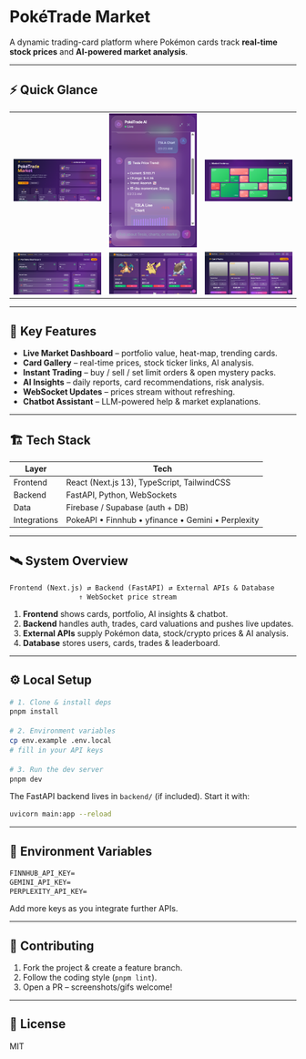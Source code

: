 # PokéTrade Market

A dynamic trading-card platform where Pokémon cards track **real-time stock prices** and **AI-powered market analysis**.

---

## ⚡ Quick Glance

|  |  |  |
|---|---|---|
| ![Dashboard](Output/1.png) | ![Card&nbsp;Gallery](Output/2.png) | ![Card&nbsp;Details](Output/3.png) |
| ![Trading](Output/4.png) | ![AI&nbsp;Insights](Output/5.png) | ![Admin&nbsp;Dashboard](Output/6.png) |



---

## 🚀 Key Features

- **Live Market Dashboard** – portfolio value, heat-map, trending cards.
- **Card Gallery** – real-time prices, stock ticker links, AI analysis.
- **Instant Trading** – buy / sell / set limit orders & open mystery packs.
- **AI Insights** – daily reports, card recommendations, risk analysis.
- **WebSocket Updates** – prices stream without refreshing.
- **Chatbot Assistant** – LLM-powered help & market explanations.

---

## 🏗️ Tech Stack

| Layer | Tech |
|-------|------|
| Frontend | React (Next.js 13), TypeScript, TailwindCSS |
| Backend  | FastAPI, Python, WebSockets |
| Data     | Firebase / Supabase (auth + DB) |
| Integrations | PokeAPI • Finnhub • yfinance • Gemini • Perplexity |

---

## 🛰️ System Overview

```
Frontend (Next.js) ⇄ Backend (FastAPI) ⇄ External APIs & Database
                 ⇑ WebSocket price stream
```

1. **Frontend** shows cards, portfolio, AI insights & chatbot.
2. **Backend** handles auth, trades, card valuations and pushes live updates.
3. **External APIs** supply Pokémon data, stock/crypto prices & AI analysis.
4. **Database** stores users, cards, trades & leaderboard.

---

## ⚙️ Local Setup

```bash
# 1. Clone & install deps
pnpm install

# 2. Environment variables
cp env.example .env.local
# fill in your API keys

# 3. Run the dev server
pnpm dev
```

The FastAPI backend lives in `backend/` (if included). Start it with:

```bash
uvicorn main:app --reload
```

---

## 🔑 Environment Variables

```
FINNHUB_API_KEY=
GEMINI_API_KEY=
PERPLEXITY_API_KEY=
```

Add more keys as you integrate further APIs.

---

## 🤝 Contributing

1. Fork the project & create a feature branch.
2. Follow the coding style (`pnpm lint`).
3. Open a PR – screenshots/gifs welcome!

---

## 📄 License

MIT 
